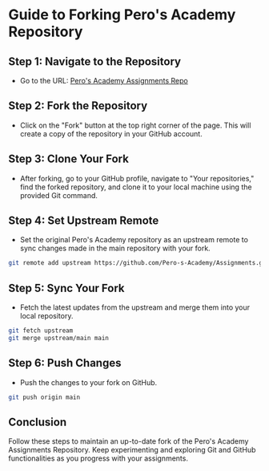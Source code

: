 # Guide to Forking Pero's Academy Repository

## Step 1: Navigate to the Repository
- Go to the URL: [Pero's Academy Assignments Repo](https://github.com/Pero-s-Academy/Assignments)

## Step 2: Fork the Repository
- Click on the "Fork" button at the top right corner of the page. This will create a copy of the repository in your GitHub account.

## Step 3: Clone Your Fork
- After forking, go to your GitHub profile, navigate to "Your repositories," find the forked repository, and clone it to your local machine using the provided Git command.

## Step 4: Set Upstream Remote
- Set the original Pero's Academy repository as an upstream remote to sync changes made in the main repository with your fork.

``` bash
git remote add upstream https://github.com/Pero-s-Academy/Assignments.git
```

## Step 5: Sync Your Fork
- Fetch the latest updates from the upstream and merge them into your local repository.

``` bash
git fetch upstream
git merge upstream/main main
```

## Step 6: Push Changes
- Push the changes to your fork on GitHub.

``` bash
git push origin main
```

## Conclusion
Follow these steps to maintain an up-to-date fork of the Pero's Academy Assignments Repository. Keep experimenting and exploring Git and GitHub functionalities as you progress with your assignments.
